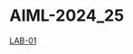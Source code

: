 # AIML-2024_25
[LAB-01](https://github.com/SHASHI95026/AIML-2024_25/blob/main/Copy%20of%20AIML_Lab%2001.ipynb)
